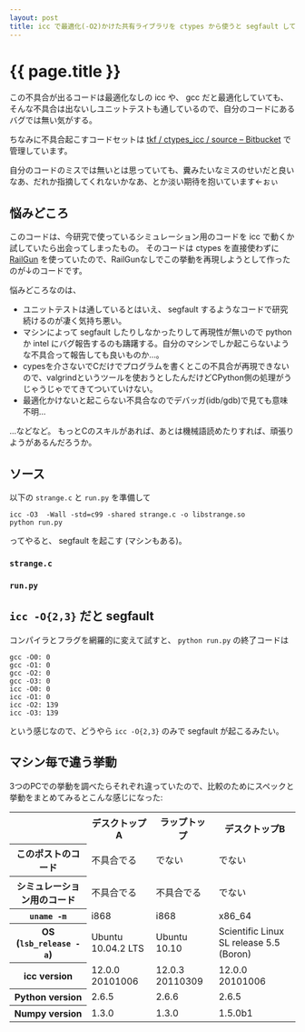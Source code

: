 ```yaml
---
layout: post
title: icc で最適化(-O2)かけた共有ライブラリを ctypes から使うと segfault してしまうことがあって困っている
---
```


# {{ page.title }} #

この不具合が出るコードは最適化なしの icc や、 gcc だと最適化していても、そんな不具合は出ないしユニットテストも通しているので、自分のコードにあるバグでは無い気がする。

ちなみに不具合起こすコードセットは
[tkf / ctypes_icc / source – Bitbucket](https://bitbucket.org/tkf/ctypes_icc/src)
で管理しています。

自分のコードのミスでは無いとは思っていても、糞みたいなミスのせいだと良いなあ、だれか指摘してくれないかなあ、とか淡い期待を抱いています←ぉぃ

## 悩みどころ ##

このコードは、今研究で使っているシミュレーション用のコードを icc で動くか試していたら出会ってしまったもの。
そのコードは ctypes を直接使わずに
[RailGun](http://tkf.bitbucket.org/railgun-doc-ja/index.html)
を使っていたので、RailGunなしでこの挙動を再現しようとして作ったのが↓のコードです。

悩みどころなのは、

- ユニットテストは通しているとはいえ、 segfault するようなコードで研究続けるのが凄く気持ち悪い。
- マシンによって segfault したりしなかったりして再現性が無いので python か intel にバグ報告するのも躊躇する。自分のマシンでしか起こらないような不具合って報告しても良いものか...。
- cypesを介さないでCだけでプログラムを書くとこの不具合が再現できないので、valgrindというツールを使おうとしたんだけどCPython側の処理がうじゃうじゃでてきてついていけない。
- 最適化かけないと起こらない不具合なのでデバッガ(idb/gdb)で見ても意味不明...

...などなど。
もっとCのスキルがあれば、あとは機械語読めたりすれば、頑張りようがあるんだろうか。


## ソース ##

以下の `strange.c` と `run.py` を準備して

    icc -O3  -Wall -std=c99 -shared strange.c -o libstrange.so
    python run.py

ってやると、 segfault を起こす (マシンもある)。

### `strange.c` ###

<script src="https://bitbucket.org/tkf/ctypes_icc/src/456006b3ceaa/strange.c?embed=t">
</script>

### `run.py` ###

<script src="https://bitbucket.org/tkf/ctypes_icc/src/456006b3ceaa/run.py?embed=t">
</script>


## `icc -O{2,3}` だと segfault ##

コンパイラとフラグを網羅的に変えて試すと、 `python run.py` の終了コードは

    gcc -O0: 0
    gcc -O1: 0
    gcc -O2: 0
    gcc -O3: 0
    icc -O0: 0
    icc -O1: 0
    icc -O2: 139
    icc -O3: 139

という感じなので、どうやら `icc -O{2,3}` のみで segfault が起こるみたい。


## マシン毎で違う挙動 ##

3つのPCでの挙動を調べたらそれぞれ違っていたので、比較のためにスペックと挙動をまとめてみるとこんな感じになった:

<table>
  <tr>
    <th></th>
    <th>デスクトップA</th>
    <th>ラップトップ</th>
    <th>デスクトップB</th>
  </tr>
  <tr>
    <th>このポストのコード</th>
    <td>不具合でる</td>
    <td>でない</td>
    <td>でない</td>
  </tr>
  <tr>
    <th>シミュレーション用のコード</th>
    <td>不具合でる</td>
    <td>不具合でる</td>
    <td>でない</td>
  </tr>
  <tr>
    <th><code>uname -m</code></th>
    <td>i868</td>
    <td>i868</td>
    <td>x86_64</td>
  </tr>
  <tr>
    <th>OS (<code>lsb_release -a</code>)</th>
    <td>Ubuntu 10.04.2 LTS</td>
    <td>Ubuntu 10.10</td>
    <td>Scientific Linux SL release 5.5 (Boron)</td>
  </tr>
  <tr>
    <th>icc version</th>
    <td>12.0.0 20101006</td>
    <td>12.0.3 20110309</td>
    <td>12.0.0 20101006</td>
  </tr>
  <tr>
    <th>Python version</th>
    <td>2.6.5</td>
    <td>2.6.6</td>
    <td>2.6.5</td>
  </tr>
  <tr>
    <th>Numpy version</th>
    <td>1.3.0</td>
    <td>1.3.0</td>
    <td>1.5.0b1</td>
  </tr>
</table>
